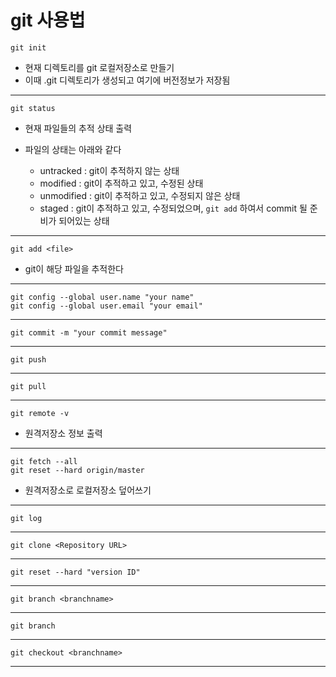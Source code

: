 # git 사용법

`git init`   
- 현재 디렉토리를 git 로컬저장소로 만들기
- 이때 .git 디렉토리가 생성되고 여기에 버전정보가 저장됨   
_ _ _
`git status`   
- 현재 파일들의 추적 상태 출력      

- 파일의 상태는 아래와 같다   
  - untracked : git이 추적하지 않는 상태
  - modified : git이 추적하고 있고, 수정된 상태
  - unmodified : git이 추적하고 있고, 수정되지 않은 상태
  - staged : git이 추적하고 있고, 수정되었으며, `git add` 하여서 commit 될 준비가 되어있는 상태   
_ _ _
`git add <file>`   
- git이 해당 파일을 추적한다
_ _ _
`git config --global user.name "your name"`   
`git config --global user.email "your email"`
_ _ _
`git commit -m "your commit message"`
_ _ _
`git push`
_ _ _
`git pull`
_ _ _
`git remote -v`
- 원격저장소 정보 출력   
_ _ _
`git fetch --all`   
`git reset --hard origin/master`   
- 원격저장소로 로컬저장소 덮어쓰기   

_ _ _
`git log`

_ _ _ 
`git clone <Repository URL>`

_ _ _
`git reset --hard "version ID"`
_ _ _

`git branch <branchname>`
_ _ _
`git branch`
_ _ _
`git checkout <branchname>`
_ _ _
